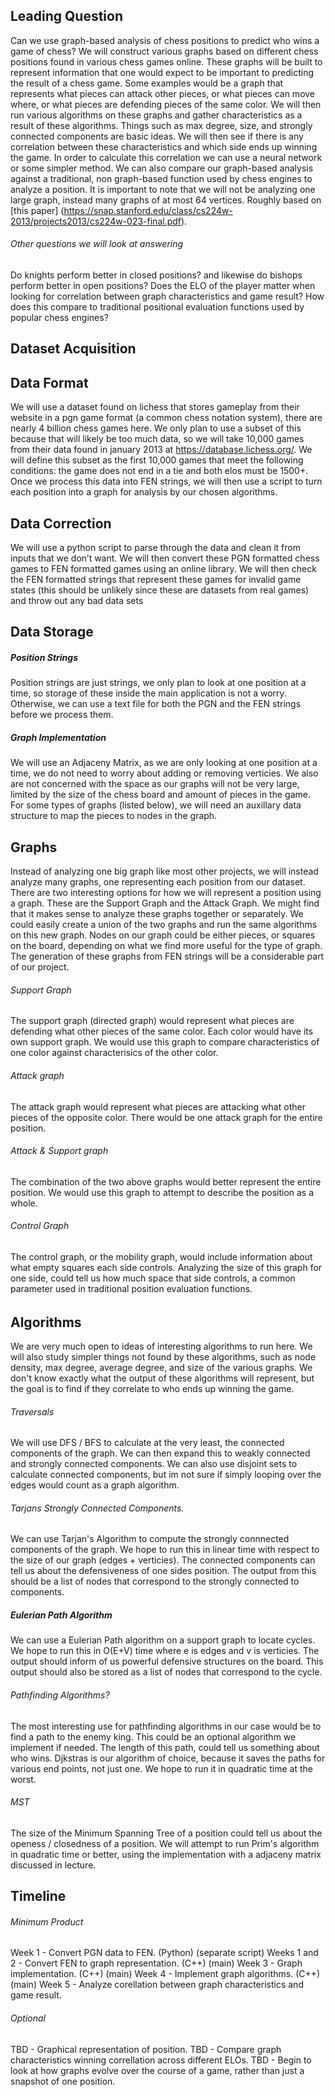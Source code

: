 ## Leading Question 
Can we use graph-based analysis of chess positions to predict who wins a game of chess? We will construct various graphs based on different chess positions found in various chess games online. These graphs will be built to represent information that one would expect to be important to predicting the result of a chess game. Some examples would be a graph that represents what pieces can attack other pieces, or what pieces can move where, or what pieces are defending pieces of the same color. We will then run various algorithms on these graphs and gather characteristics as a result of these algorithms. Things such as max degree, size, and strongly connected components are basic ideas. We will then see if there is any correlation between these characteristics and which side ends up winning the game. In order to calculate this correlation we can use a neural network or some simpler method. We can also compare our graph-based analysis against a traditional, non graph-based function used by chess engines to analyze a position. It is important to note that we will not be analyzing one large graph, instead many graphs of at most 64 vertices. Roughly based on [this paper] (https://snap.stanford.edu/class/cs224w-2013/projects2013/cs224w-023-final.pdf).

###### Other questions we will look at answering
Do knights perform better in closed positions? and likewise do bishops perform better in open positions? Does the ELO of the player matter when looking for correlation between graph characteristics and game result? How does this compare to traditional positional evaluation functions used by popular chess engines? 



## Dataset Acquisition


## Data Format
We will use a dataset found on lichess that stores gameplay from their website in a pgn game format (a common chess notation system), there are nearly 4 billion chess games here. We only plan to use a subset of this because that will likely be too much data, so we will take 10,000 games from their data found in january 2013 at https://database.lichess.org/. We will define this subset as the first 10,000 games that meet the following conditions: the game does not end in a tie and both elos must be 1500+. Once we process this data into FEN strings, we will then use a script to turn each position into a graph for analysis by our chosen algorithms.


## Data Correction
We will use a python script to parse through the data and clean it from inputs that we don’t want. We will then convert these PGN formatted chess games to FEN formatted games using an online library. We will then check the FEN formatted strings that represent these games for invalid game states (this should be unlikely since these are datasets from real games) and throw out any bad data sets
## Data Storage

##### Position Strings

Position strings are just strings, we only plan to look at one position at a time, so storage of these inside the main application is not a worry. Otherwise, we can use a text file for both the PGN and the FEN strings before we process them. 


##### Graph Implementation

We will use an Adjaceny Matrix, as we are only looking at one position at a time, we do not need to worry about adding or removing verticies. We also are not concerned with the space as our graphs will not be very large, limited by the size of the chess board and amount of pieces in the game. For some types of graphs (listed below), we will need an auxillary data structure to map the pieces to nodes in the graph. 

## Graphs
Instead of analyzing one big graph like most other projects, we will instead analyze many graphs, one representing each position from our dataset. There are two interesting options for how we will represent a position using a graph. These are the Support Graph and the Attack Graph. We might find that it makes sense to analyze these graphs together or separately. We could easily create a union of the two graphs and run the same algorithms on this new graph. Nodes on our graph could be either pieces, or squares on the board, depending on what we find more useful for the type of graph. The generation of these graphs from FEN strings will be a considerable part of our project.

###### Support Graph
The support graph (directed graph) would represent what pieces are defending what other pieces of the same color. Each color would have its own support graph. We would use this graph to compare characteristics of one color against characterisics of the other color.


###### Attack graph
The attack graph would represent what pieces are attacking what other pieces of the opposite color. There would be one attack graph for the entire position.


###### Attack & Support graph
The combination of the two above graphs would better represent the entire position. We would use this graph to attempt to describe the position as a whole. 


###### Control Graph
The control graph, or the mobility graph, would include information about what empty squares each side controls. Analyzing the size of this graph for one side, could tell us how much space that side controls, a common parameter used in traditional position evaluation functions.


###### 

## Algorithms 
We are very much open to ideas of interesting algorithms to run here. We will also study simpler things not found by these algorithms, such as node density, max degree, average degree, and size of the various graphs. We don't know exactly what the output of these algorithms will represent, but the goal is to find if they correlate to who ends up winning the game.
###### Traversals

We will use DFS / BFS to calculate at the very least, the connected components of the graph. We can then expand this to weakly connected and strongly connected components. We can also use disjoint sets to calculate connected components, but im not sure if simply looping over the edges would count as a graph algorithm. 

###### Tarjans Strongly Connected Components.
We can use Tarjan's Algorithm to compute the strongly connnected components of the graph. We hope to run this in linear time with respect to the size of our graph (edges + verticies). The connected components can tell us about the defensiveness of one sides position. The output from this should be a list of nodes that correspond to the strongly connected to components.

##### Eulerian Path Algorithm
We can use a Eulerian Path algorithm on a support graph to locate cycles. We hope to run this in O(E+V) time where e is edges and v is verticies. The output should inform of us powerful defensive structures on the board. This output should also be stored as a list of nodes that correspond to the cycle.

###### Pathfinding Algorithms?
The most interesting use for pathfinding algorithms in our case would be to find a path to the enemy king. This could be an optional algorithm we implement if needed. The length of this path, could tell us something about who wins. Djkstras is our algorithm of choice, because it saves the paths for various end points, not just one. We hope to run it in quadratic time at the worst.

###### MST

The size of the Minimum Spanning Tree of a position could tell us about the openess / closedness of a position. We will attempt to run Prim's algorithm in quadratic time or better, using the implementation with a adjaceny matrix discussed in lecture.

## Timeline

###### Minimum Product
Week 1 - Convert PGN data to FEN. (Python) (separate script)
Weeks 1 and 2 - Convert FEN to graph representation. (C++) (main)
Week 3 - Graph implementation. (C++) (main)
Week 4 - Implement graph algorithms. (C++) (main)
Week 5 - Analyze corellation between graph characteristics and game result.
###### Optional

TBD - Graphical representation of position.
TBD - Compare graph characteristics winning correllation across different ELOs.
TBD - Begin to look at how graphs evolve over the course of a game, rather than just a snapshot of one position.